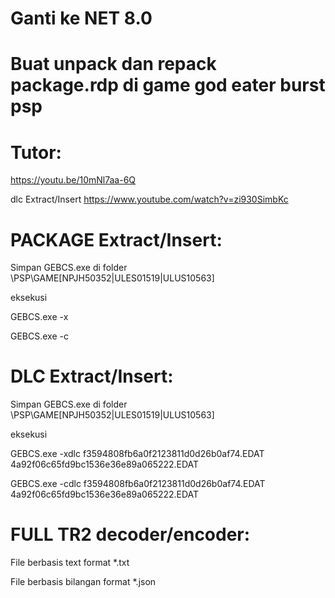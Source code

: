 # Ganti ke NET 8.0


# Buat unpack dan repack package.rdp di game god eater burst psp


# Tutor:
https://youtu.be/10mNl7aa-6Q

dlc Extract/Insert
https://www.youtube.com/watch?v=zi930SimbKc
# PACKAGE Extract/Insert:
Simpan GEBCS.exe di folder \PSP\GAME\[NPJH50352|ULES01519|ULUS10563]

eksekusi

GEBCS.exe -x

GEBCS.exe -c

# DLC Extract/Insert:
Simpan GEBCS.exe di folder \PSP\GAME\[NPJH50352|ULES01519|ULUS10563]

eksekusi

GEBCS.exe -xdlc f3594808fb6a0f2123811d0d26b0af74.EDAT 4a92f06c65fd9bc1536e36e89a065222.EDAT

GEBCS.exe -cdlc f3594808fb6a0f2123811d0d26b0af74.EDAT 4a92f06c65fd9bc1536e36e89a065222.EDAT

# FULL TR2 decoder/encoder:
File berbasis text format *.txt

File berbasis bilangan format *.json
